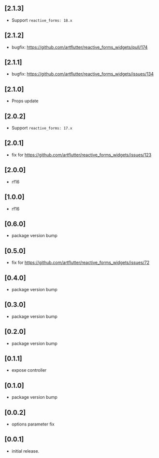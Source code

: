 ## [2.1.3]

* Support `reactive_forms: 18.x`

## [2.1.2]

* bugfix: https://github.com/artflutter/reactive_forms_widgets/pull/174

## [2.1.1]

* bugfix: https://github.com/artflutter/reactive_forms_widgets/issues/134

## [2.1.0]

* Props update

## [2.0.2]

* Support `reactive_forms: 17.x`

## [2.0.1]

* fix for https://github.com/artflutter/reactive_forms_widgets/issues/123

## [2.0.0]

* rf16

## [1.0.0]

* rf16

## [0.6.0]

* package version bump

## [0.5.0]

* fix for https://github.com/artflutter/reactive_forms_widgets/issues/72

## [0.4.0]

* package version bump

## [0.3.0]

* package version bump

## [0.2.0]

* package version bump

## [0.1.1]

* expose controller

## [0.1.0]

* package version bump

## [0.0.2]

* options parameter fix

## [0.0.1]

* initial release.